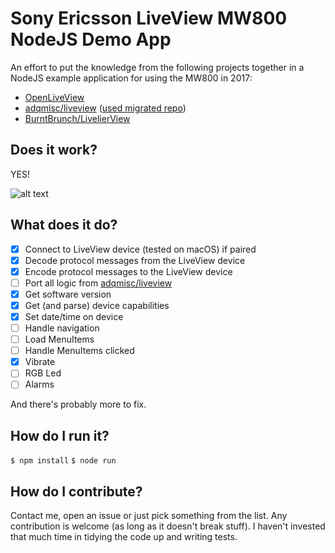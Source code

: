 Sony Ericsson LiveView MW800 NodeJS Demo App
============================
An effort to put the knowledge from the following projects together in a NodeJS example application for using the MW800 in 2017:
- [OpenLiveView](https://github.com/pedronveloso/OpenLiveView)
- [adqmisc/liveview](https://code.google.com/archive/p/adqmisc/source/default/source) ([used migrated repo](https://github.com/markcox/adqmisc/tree/34388406f61880bf93c3165516144629e8e11982/liveview))
- [BurntBrunch/LivelierView](https://github.com/BurntBrunch/LivelierView/blob/master/server.py)

Does it work?
----------------------------
YES!

![alt text][liveview-demo]

[liveview-demo]: https://lh3.googleusercontent.com/PmBZwlS-i1jaVNUA9o-kkjjNI-k_n9AvCa2OIPtRBFTYYcZui-UYI-gQyKQOwZRpy1LV9K1kvtSQ6dWXFIXskiJUsmu9L_1YDUJrigkj8C0-c-5gKm5CdRjh55LKiQ3LoXnjTkH0suY7D7HDjLvEbQaRCTsJgeUBznVts6Pq87WgZDXuivFGjJ5-Sdvsy7lPUc3HI-SaoKpimQktn7zdcudBYM4IQwXYN2RBC1XR6DL5ASSb5sWC_jT4nlFdpeuBHC7UdKUPPcdPSc9RvLx_6m0z_2KsaRu8uA8e5b-BAk_IHawQ-O7VjIBInzUu1qZ2ajZXz7ZQ1dyprAuUtdCUzdYrIDPzdBb5bursrm59mCbmg4hAiqGoO89q9dqFcJeRwZmhe5JiJWDAQy2xuwuIDutIm4xWsi8lM-JL3nYEyGX4oGlqfBBTnvJzaPcHdca2qH0vGMdDX-uZgC4cjf0ulPXmKbSGacqfWVIPBIkknr3ph0tt8zZntXtBRZZClDiOM750yZUUD5c7Z5xKVfjUl0MoIbvDCa-RMzDUnzKjP8rlU_kDYgh2NDRk4d9Lruu_SAYlmTwT-ngpV9cLtb2sFtl0POTHiDN95VIe3Weu84axA0GVTsQQrvhKSqpVvZ9qRSSX_JqK33mYg8QdEkYfl5pyZ8pVj4O3pY0Zt0rBuN0=w640-no "Picture illustrating the 'show time' functionality"

What does it do?
----------------------------
- [X] Connect to LiveView device (tested on macOS) if paired
- [X] Decode protocol messages from the LiveView device
- [X] Encode protocol messages to the LiveView device
- [ ] Port all logic from [adqmisc/liveview](https://code.google.com/archive/p/adqmisc/source/default/source)
 - [X] Get software version
 - [X] Get (and parse) device capabilities
 - [X] Set date/time on device
 - [ ] Handle navigation
 - [ ] Load MenuItems
 - [ ] Handle MenuItems clicked
 - [X] Vibrate
 - [ ] RGB Led
 - [ ] Alarms

And there's probably more to fix.

How do I run it?
----------------------------
`$ npm install`
`$ node run`

How do I contribute?
----------------------------
Contact me, open an issue or just pick something from the list. Any contribution is welcome (as long as it doesn't break stuff). I haven't invested that much time in tidying the code up and writing tests.